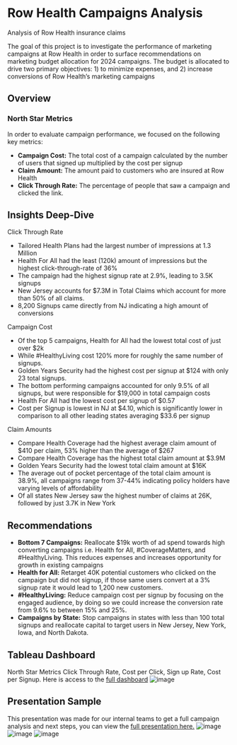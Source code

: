 # Row Health Campaigns Analysis
Analysis of Row Health insurance claims

The goal of this project is to investigate the performance of marketing campaigns at Row Health in order to surface recommendations on marketing budget allocation for 2024 campaigns. The budget is allocated to drive two primary objectives: 1) to minimize expenses,  and 2) increase conversions of Row Health’s marketing campaigns

## Overview
### North Star Metrics
In order to evaluate campaign performance, we focused on the following key metrics:

- **Campaign Cost:** The total cost of a campaign calculated by the number of users that signed up multiplied by the cost per signup
- **Claim Amount:** The amount paid to customers who are insured at Row Health
- **Click Through Rate:** The percentage of people that saw a campaign and clicked the link.

## Insights Deep-Dive
Click Through Rate
- Tailored Health Plans had the largest number of impressions at 1.3 Million
- Health For All had the least  (120k) amount of impressions but the highest click-through-rate of 36%
- The campaign had the highest signup rate at 2.9%, leading to 3.5K signups
- New Jersey accounts for $7.3M in Total Claims which account for more than 50% of all claims.
- 8,200 Signups came directly from NJ indicating a high amount of conversions

Campaign Cost
- Of the top 5 campaigns, Health for All had the lowest total cost of just over $2k
- While #HealthyLiving cost 120% more for roughly the same number of signups.
- Golden Years Security had the highest cost per signup at $124 with only 23 total signups.
- The bottom performing campaigns accounted for only 9.5%  of all signups, but were responsible for $19,000 in total campaign costs
-  Health For All had the lowest cost per signup of $0.57
- Cost per Signup is lowest in NJ at $4.10, which is significantly lower in comparison to all other leading states averaging $33.6 per signup

Claim Amounts
- Compare Health Coverage had the highest average claim amount of $410 per claim, 53% higher than the average of $267
- Compare Health Coverage has the highest total claim amount at $3.9M
- Golden Years Security had the lowest total claim amount at $16K
- The average out of pocket percentage of the total claim amount is 38.9%, all campaigns range from 37-44% indicating policy holders have varying levels of affordability
- Of all states New Jersey saw the highest number of claims at 26K, followed by just 3.7K in New York

## Recommendations
 - **Bottom 7 Campaigns:** Reallocate $19k worth of ad spend towards high converting campaigns i.e. Health for All, #CoverageMatters, and #HealthyLiving. This reduces expenses and increases opportunity for growth in existing campaigns
 - **Health for All:** Retarget 40K potential customers who clicked on the campaign but did not signup, if those same users convert at a 3% signup rate it would lead to 1,200 new customers.
 - **#HealthyLiving:** Reduce campaign cost per signup  by focusing on the engaged audience, by doing so we could increase the conversion rate  from 9.6% to between 15% and 25%.
 - **Campaigns by State:** Stop campaigns in states with less than 100 total signups and reallocate capital to target users in New Jersey, New York, Iowa, and North Dakota.

## Tableau Dashboard
North Star Metrics
Click Through Rate, Cost per Click, Sign up Rate, Cost per Signup. Here is access to the [full dashboard](https://public.tableau.com/app/profile/garrett.lockhart/viz/RowHealthTableau/CampaignCategoryDashboard?publish=yes)
![image](https://i.imgur.com/mnA7umW.png "image")

## Presentation Sample
This presentation was made for our internal teams to get a full campaign analysis and next steps, you can view the [full presentation here.](https://docs.google.com/presentation/d/1JesVXIeaTxBk5T0HHH_a-1MZY7QVmLIQYJ3ygk4BLyc/edit?usp=sharing)
![image](https://github.com/user-attachments/assets/df2f5eee-767c-4504-91d2-07006ebc16ac)
![image](https://github.com/user-attachments/assets/e55cf961-a37e-49c5-b5d4-9f242030dc53)
![image](https://github.com/user-attachments/assets/f8102ce4-7a37-44a1-9138-ce4cd8ed59d7)

